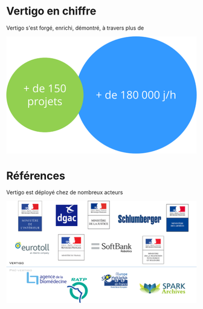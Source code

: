 # Vertigo en chiffre

Vertigo s'est forgé, enrichi, démontré, à travers plus de

![](./images/vertigo_chiffres.png)

# Références

Vertigo est déployé chez de nombreux acteurs 

![](./images/vertigo_refs.png)

